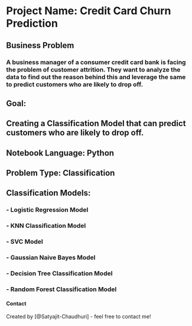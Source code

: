 # Project Name:  Credit Card Churn Prediction 


## Business Problem


### A business manager of a consumer credit card bank is facing the problem of customer attrition. They want to analyze the data to find out the reason behind this and leverage the same to predict customers who are likely to drop off.


## Goal:


## Creating a Classification Model that can predict customers who are likely to drop off.

## Notebook Language: Python

## Problem Type: Classification

## Classification Models:

### - Logistic Regression Model

### - KNN Classification Model

### - SVC Model

### - Gaussian Naive Bayes Model

### - Decision Tree Classification Model

### - Random Forest Classification Model


#### Contact
Created by [@Satyajit-Chaudhuri] - feel free to contact me!